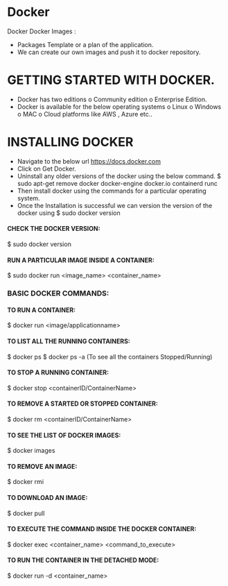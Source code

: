# Docker
Docker
Docker Images : 
-	Packages Template or a plan of the application. 
-	We can create our own images and push it to docker repository. 

# GETTING STARTED WITH DOCKER. 
-	Docker has two editions
o	Community edition
o	Enterprise Edition. 
-	Docker is available for the below operating systems 
o	Linux
o	Windows
o	MAC
o	Cloud platforms like AWS , Azure etc..

# INSTALLING DOCKER
-	Navigate to the below url 
https://docs.docker.com
-	Click on Get Docker. 
-	Uninstall any older versions of the docker using the below command. 
$ sudo apt-get remove docker docker-engine docker.io containerd runc
-	Then install docker using the commands for a particular operating system. 
-	Once the Installation is successful we can version the version of the docker using 
$ sudo docker version


#### CHECK THE DOCKER VERSION:
$ sudo docker version

#### RUN A PARTICULAR IMAGE INSIDE A CONTAINER:
$ sudo docker run <image_name> <container_name>

### BASIC DOCKER COMMANDS:
#### TO RUN A CONTAINER:
$ docker run <image/applicationname>

#### TO LIST ALL THE RUNNING CONTAINERS:
$ docker ps
$ docker ps -a (To see all the containers Stopped/Running)

#### TO STOP A RUNNING CONTAINER:
$ docker stop <containerID/ContainerName>

#### TO REMOVE A STARTED OR STOPPED CONTAINER:  
$ docker rm <containerID/ContainerName>

#### TO SEE THE LIST OF DOCKER IMAGES:
$ docker images

#### TO REMOVE AN IMAGE:
$ docker rmi <imagename>

#### TO DOWNLOAD AN IMAGE:
$ docker pull <imagename>

#### TO EXECUTE THE COMMAND INSIDE THE DOCKER CONTAINER: 
$ docker exec <container_name> <command_to_execute>

#### TO RUN THE CONTAINER IN THE DETACHED MODE: 
$ docker run -d <container_name>
